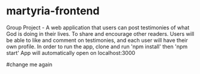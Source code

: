 # martyria-frontend
Group Project - A web application that users can post testimonies of what God is doing in their lives. To share and encourage other readers. Users will be able to like and comment on testimonies, and each user will have their own profile. 
In order to run the app, clone and run 'npm install' then 'npm start'
App will automatically open on localhost:3000


#change me again